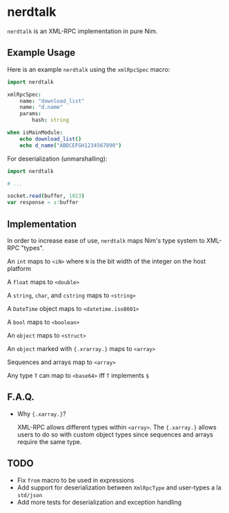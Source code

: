 # nerdtalk

`nerdtalk` is an XML-RPC implementation in pure Nim.

## Example Usage

Here is an example `nerdtalk` using the `xmlRpcSpec` macro:

```nim
import nerdtalk

xmlRpcSpec:
    name: "download_list"
    name: "d.name"
    params:
        hash: string

when isMainModule:
    echo download_list()
    echo d_name("ABDCEFGH1234567890")
```

For deserialization (unmarshalling):

```nim
import nerdtalk

# ...

socket.read(buffer, 1023)
var response = :!buffer
```

## Implementation

In order to increase ease of use, `nerdtalk` maps Nim's type system
to XML-RPC "types".

An `int` maps to `<iN>` where `N` is the bit width of the integer on the host platform

A `float` maps to `<double>`

A `string`, `char`, and `cstring` maps to `<string>`

A `DateTime` object maps to `<datetime.iso8601>`

A `bool` maps to `<boolean>`

An `object` maps to `<struct>`

An `object` marked with  `{.xrarray.}` maps to `<array>`

Sequences and arrays map to `<array>`

Any type `T` can map to `<base64>` iff `T` implements `$`

## F.A.Q.

* Why `{.xarray.}`?

    XML-RPC allows different types within `<array>`.
    The `{.xarray.}` allows users to do so with custom
    object types since sequences and arrays require
    the same type.

## TODO

* Fix `from` macro to be used in expressions
* Add support for deserialization between `XmlRpcType` and user-types a la `std/json`
* Add more tests for deserialization and exception handling

